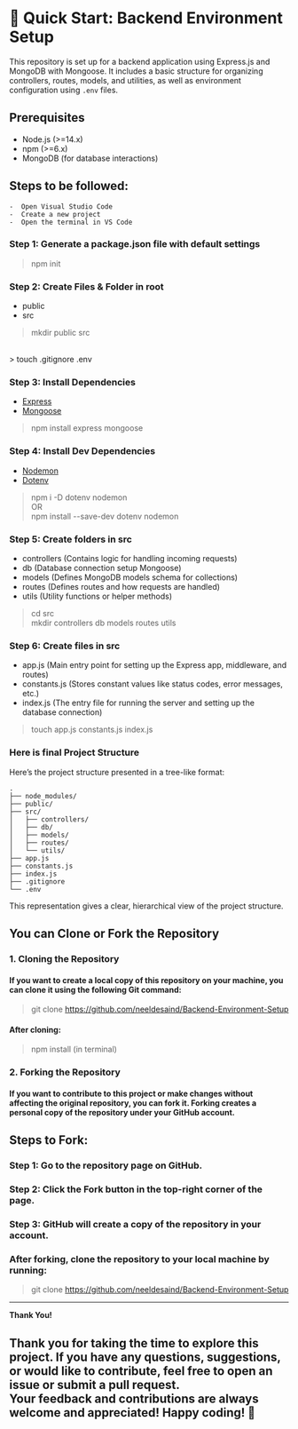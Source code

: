 # 🚀 Quick Start:  Backend Environment Setup
This repository is set up for a backend application using Express.js and MongoDB with Mongoose. It includes a basic structure for organizing controllers, routes, models, and utilities, as well as environment configuration using `.env` files.

## Prerequisites
- Node.js (>=14.x)
- npm (>=6.x)
- MongoDB (for database interactions)

## Steps to be followed:
    -  Open Visual Studio Code 
    -  Create a new project
    -  Open the terminal in VS Code

### Step 1: Generate a package.json file with default settings 
> npm init 

### Step 2: Create Files & Folder in root
- public
- src
> mkdir public src
<br>
> touch .gitignore .env 

### Step 3: Install Dependencies
- [Express]("https://expressjs.com/")
- [Mongoose]("https://mongoosejs.com/)
> npm install express mongoose

### Step 4: Install Dev Dependencies
- [Nodemon]("https://www.npmjs.com/package/nodemon")
- [Dotenv]("https://www.npmjs.com/package/dotenv")
> npm i -D dotenv nodemon 
<br> OR <br>
> npm install --save-dev dotenv nodemon

### Step 5: Create folders in src
- controllers (Contains logic for handling incoming requests)
- db (Database connection setup Mongoose)
- models (Defines MongoDB models schema for collections)
- routes (Defines routes and how requests are handled)
- utils (Utility functions or helper methods)
> cd src <br>
> mkdir controllers db models routes utils

### Step 6: Create files in src
- app.js (Main entry point for setting up the Express app, middleware, and routes)
- constants.js (Stores constant values like status codes, error messages, etc.)
- index.js (The entry file for running the server and setting up the database connection)
> touch app.js constants.js index.js

### Here is final Project Structure

Here’s the project structure presented in a tree-like format:
```
.
├── node_modules/
├── public/
├── src/
│   ├── controllers/
│   ├── db/
│   ├── models/
│   ├── routes/
│   └── utils/
├── app.js
├── constants.js
├── index.js
├── .gitignore
└── .env
``` 

This representation gives a clear, hierarchical view of the project structure.


## You can Clone or Fork the Repository
### 1. Cloning the Repository
#### If you want to create a local copy of this repository on your machine, you can clone it using the following Git command:
 > git clone https://github.com/neeldesaind/Backend-Environment-Setup
#### After cloning:
> npm install (in terminal)

### 2. Forking the Repository
#### If you want to contribute to this project or make changes without affecting the original repository, you can fork it. Forking creates a personal copy of the repository under your GitHub account.

## Steps to Fork:
### Step 1: Go to the repository page on GitHub.
### Step 2: Click the Fork button in the top-right corner of the page.
### Step 3: GitHub will create a copy of the repository in your account.
### After forking, clone the repository to your local machine by running:

> git clone https://github.com/neeldesaind/Backend-Environment-Setup

---

**Thank You!**

Thank you for taking the time to explore this project. If you have any questions, suggestions, or would like to contribute, feel free to open an issue or submit a pull request. 
<br> Your feedback and contributions are always welcome and appreciated!
Happy coding! 🚀
--- 